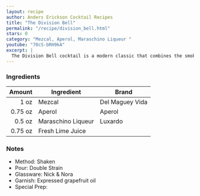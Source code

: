 ```yaml
---
layout: recipe
author: Anders Erickson Cocktail Recipes
title: "The Division Bell"
permalink: "/recipe/division_bell.html"
stars: 0
category: "Mezcal, Aperol, Maraschino Liqueur "
youtube: "70cS-bRH9kA"
excerpt: |
  The Division Bell cocktail is a modern classic that combines the smoky flavors of mezcal with the bitter-sweetness of Aperol and the cherry notes of Maraschino liqueur.
---
```


### Ingredients

|  Amount | Ingredient         | Brand           |
| ------: | ------------------ | --------------- |
|    1 oz | Mezcal             | Del Maguey Vida |
| 0.75 oz | Aperol             | Aperol          |
|  0.5 oz | Maraschino Liqueur | Luxardo         |
| 0.75 oz | Fresh Lime Juice   |

### Notes

- Method: Shaken
- Pour: Double Strain
- Glassware: Nick & Nora
- Garnish: Expressed grapefruit oil
- Special Prep:
